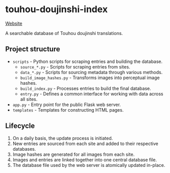 # touhou-doujinshi-index

[Website](https://scarlet.nsk.sh/)

A searchable database of Touhou doujinshi translations.

## Project structure

- `scripts` - Python scripts for scraping entries and building the database.
    - `source_*.py` - Scripts for scraping entries from sites.
    - `data_*.py` - Scripts for sourcing metadata through various methods.
    - `build_image_hashes.py` - Transforms images into perceptual image hashes.
    - `build_index.py` - Processes entries to build the final database.
    - `entry.py` - Defines a common interface for working with data across all sites.
- `app.py` - Entry point for the public Flask web server.
- `templates` - Templates for constructing HTML pages.

## Lifecycle

1. On a daily basis, the update process is initiated.
2. New entries are sourced from each site and added to their respective databases.
3. Image hashes are generated for all images from each site.
4. Images and entries are linked together into one central database file.
5. The database file used by the web server is atomically updated in-place.
